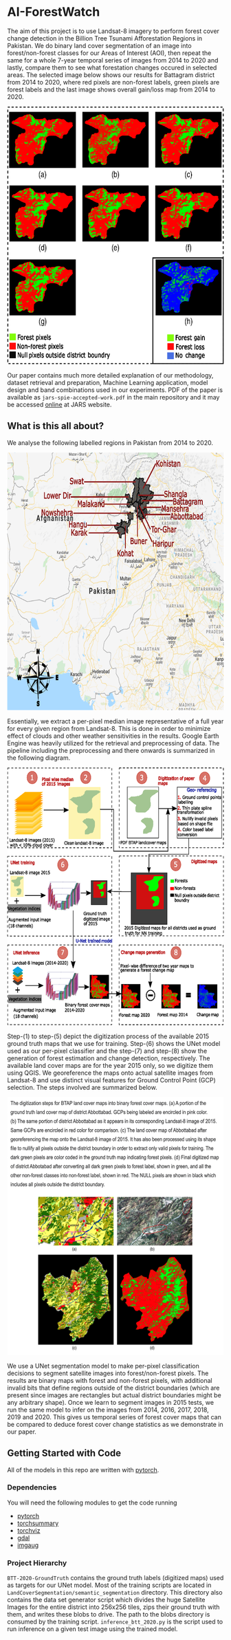 # AI-ForestWatch
The aim of this project is to use Landsat-8 imagery to perform forest cover change detection in the Billion Tree Tsunami Afforestation Regions in Pakistan. We do binary land cover segmentation of an image into forest/non-forest classes for our Areas of Interest (AOI), then repeat the same for a whole 7-year temporal series of images from 2014 to 2020 and lastly, compare them to see what forestation changes occured in selected areas. The selected image below shows our results for Battagram district from 2014 to 2020, where red pixels are non-forest labels, green pixels are forest labels and the last image shows overall gain/loss map from 2014 to 2020.

<p align='center'>
    <img src='results/final-battagram-change.png' width="600" height="600"/>
</p>

Our paper contains much more detailed explanation of our methodology, dataset retrieval and preparation, Machine Learning application, model design and band combinations used in our experiments. PDF of the paper is available as `jars-spie-accepted-work.pdf` in the main repository and it may be accessed [online](https://www.spiedigitallibrary.org/journals/journal-of-applied-remote-sensing/volume-15/issue-02/024518/AI-ForestWatch--semantic-segmentation-based-end-to-end-framework/10.1117/1.JRS.15.024518.full) at JARS website.


## What is this all about?
We analyse the following labelled regions in Pakistan from 2014 to 2020.
<p align='center'>
    <img src='results/final-regions.png' width="600" height="600"/>
</p>
Essentially, we extract a per-pixel median image representative of a full year for every given region from Landsat-8. This is done in order to minimize effect of clouds and other weather sensitivities in the results. Google Earth Engine was heavily utilized for the retrieval and preprocessing of data. The pipeline including the preprocessing and there onwards is summarized in the following diagram.
<p align='center'>
    <img src='results/final-pipeline.png' width="600" height="600"/>
</p>
Step-(1) to step-(5) depict the digitization process of the available 2015 ground truth maps that we use for training. Step-(6) shows the UNet model used as our per-pixel classifier and the step-(7) and step-(8) show the generation of forest estimation and change detection, respectively.
The available land cover maps are for the year 2015 only, so we digitize them using QGIS. We georeference the maps onto actual satellite images from Landsat-8 and use distinct visual features for Ground Control Point (GCP) selection. The steps involved are summarized below.
<p align='center'>
    <img src='results/final-digitization.png' width="600" height="600"/>
</p>
We use a UNet segmentation model to make per-pixel classification decisions to segment satellite images into forest/non-forest pixels. The results are binary maps with forest and non-forest pixels, with additional invalid bits that define regions outside of the district boundaries (which are present since images are rectangles but actual district boundaries might be any arbitrary shape). Once we learn to segment images in 2015 tests, we run the same model to infer on the images from 2014, 2016, 2017, 2018, 2019 and 2020. This gives us temporal series of forest cover maps that can be compared to deduce forest cover change statistics as we demonstrate in our paper.

## Getting Started with Code

All of the models in this repo are written with [pytorch](https://github.com/pytorch/pytorch).

### Dependencies

You will need the following modules to get the code running

* [pytorch](https://github.com/pytorch/pytorch)
* [torchsummary](https://github.com/sksq96/pytorch-summary)
* [torchviz](https://github.com/szagoruyko/pytorchviz)
* [gdal](https://pypi.org/project/GDAL/)
* [imgaug](https://github.com/aleju/imgaug)

### Project Hierarchy
`BTT-2020-GroundTruth` contains the ground truth labels (digitized maps) used as targets for our UNet model. Most of the training scripts are located in `LandCoverSegmentation/semantic_segmentation` directory. This directory also contains the data set generator script which divides the huge Satellite Images for the entire district into 256x256 tiles, zips their ground truth with them, and writes these blobs to drive. The path to the blobs directory is consumed by the training script. `inference_btt_2020.py` is the script used to run inference on a given test image using the trained model.

<!-- ```
cd path/to/ForestCoverChange/
python -m pipeline.detect --images path/to/folder/containing/images/ --model_type model_name --channels number_of_channels_depending_on_the_model --trained_model path/to/pretrained/model --bands list_of_bands_to_use --save_dir path/to/save/results/ --device cpu_or_gpu
```  -->
<!-- **For example,**
```
cd /home/annus/PycharmProjects/ForestCoverChange/
python -m pipeline.detect --images /home/annus/Desktop/13bands_european_image_time_series/ --model_type VGG_N --channels 3 --trained_model patch_classification/trained_models/vgg3.pt --bands 4 3 2 --save_dir temp-3 --device cpu
``` 
Both pretrained models VGG_3 and VGG_5 are available in `patch_classification/trained_models/` -->

<!-- ## Authors

* **Annus Zulfiqar**

See also the list of [contributors](https://github.com/annusgit/ForestCoverChange/graphs/contributors) who participated in this project.

## License

This project is licensed under the MIT License - see the [LICENSE.md](LICENSE) file for details

## Acknowledgments

* [Sentinel](https://scihub.copernicus.eu/) program for providing complete coverage of Earth for free
* [Eurosat](https://arxiv.org/pdf/1709.00029.pdf) for providing a labeled dataset
* [Pytorch Forum](http://discuss.pytorch.org/) for providing valuable help when needed -->







